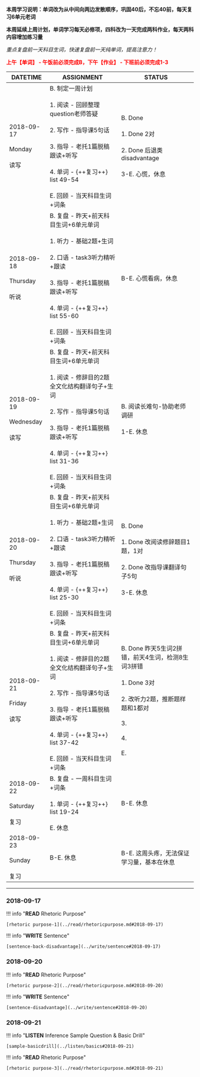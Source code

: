**本周学习说明：单词改为从中间向两边发散顺序，巩固40后，不忘40前，每天复习6单元老词**

**本周延续上周计划，单词学习每天必修项，四科改为一天完成两科作业，每天两科内容增加练习量**

*重点复盘前一天科目生词，快速复盘前一天纯单词，提高注意力！*

**<font color='red'>上午【单词】 - 午饭前必须完成B，下午【作业】 - 下班前必须完成1-3</font>**

DATETIME |  ASSIGNMENT | STATUS
------------ | ------------- | -------------
2018-09-17 <br><br> Monday <br><br>读写 | B. 制定一周计划<br><br> 1. 阅读 - 回顾整理question老师答疑<br><br>2. 写作 - 指导课5句话<br><br>3. 指导 - 老托1篇脱稿跟读+听写 <br><br>4. 单词 - {++复习++} list 49-54<br><br>E. 回顾 - 当天科目生词+词条 | B. Done<br><br>1. Done 2对<br><br>2. Done 后退类disadvantage<br><br>3-E. 心慌，休息
2018-09-18 <br><br> Thursday<br><br>听说 | B. 复盘 - 昨天+前天科目生词+6单元单词<br><br>1. 听力 - 基础2题+生词<br><br> 2. 口语 - task3听力精听+跟读<br><br>3. 指导 - 老托1篇脱稿跟读+听写 <br><br>4. 单词 - {++复习++} list 55-60<br><br>E. 回顾 - 当天科目生词+词条 | B-E. 心慌看病，休息
2018-09-19 <br><br>Wednesday<br><br>读写 | B. 复盘 - 昨天+前天科目生词+6单元单词<br><br>1. 阅读 - 修辞目的2题全文化结构翻译句子+生词<br><br>2. 写作 - 指导课5句话<br><br>3. 指导 - 老托1篇脱稿跟读+听写<br><br>4. 单词 - {++复习++} list 31-36<br><br>E. 回顾 - 当天科目生词+词条 | B. 阅读长难句-协助老师调研<br><br>1-E. 休息
2018-09-20 <br><br> Thursday  <br><br>听说  | B. 复盘 - 昨天+前天科目生词+6单元单词<br><br>1. 听力 - 基础2题+生词<br><br> 2. 口语 - task3听力精听+跟读<br><br>3. 指导 - 老托1篇脱稿跟读+听写 <br><br>4. 单词 - {++复习++} list 25-30<br><br>E. 回顾 - 当天科目生词+词条 | B. Done<br><br>1. Done 改阅读修辞题目1题，1对<br><br>2. Done 改指导课翻译句子5句<br><br>3-E. 休息
2018-09-21 <br><br> Friday <br><br>读写| B. 复盘 - 昨天+前天科目生词+6单元单词<br><br>1. 阅读 - 修辞目的2题全文化结构翻译句子+生词<br><br>2. 写作 - 指导课5句话<br><br>3. 指导 - 老托1篇脱稿跟读+听写<br><br>4. 单词 - {++复习++} list 37-42<br><br>E. 回顾 - 当天科目生词+词条   | B. Done 昨天5生词2拼错，前天4生词，检测8生词3拼错<br><br>1. Done 3对<br><br>2. 改听力2题，推断题样题和1都对<br><br>3. <br><br>4. <br><br>E.
2018-09-22 <br><br> Saturday <br><br>复习 | B. 复盘 - 一周科目生词+词条 <br><br>1. 单词 - {++复习++} list 19-24<br><br>E. 休息 | B-E. 休息
2018-09-23 <br><br> Sunday <br><br>复习  | B-E. 休息 | B-E. 这周头疼，无法保证学习量，基本在休息


----
    
### 2018-09-17
        
!!! info "**READ** Rhetoric Purpose"
    
    [rhetoric purpose-1](../read/rhetoricpurpose.md#2018-09-17)
    
!!! info "**WRITE** Sentence"
    
    [sentence-back-disadvantage](../write/sentence#2018-09-17)
    
### 2018-09-20
        
!!! info "**READ** Rhetoric Purpose"
    
    [rhetoric purpose-2](../read/rhetoricpurpose.md#2018-09-20)
    
!!! info "**WRITE** Sentence"
    
    [sentence-disadvantage](../write/sentence#2018-09-20)
    
### 2018-09-21

!!! info "**LISTEN** Inference Sample Question & Basic Drill"
    
    [sample-basicdrill](../listen/basics#2018-09-21)
    
!!! info "**READ** Rhetoric Purpose"
    
    [rhetoric purpose-3](../read/rhetoricpurpose.md#2018-09-21)
